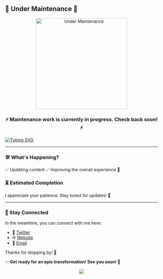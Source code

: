 ## 🚧 Under Maintenance 🚧

<p align="center">
  <img src="https://media.giphy.com/media/jAYUbVXgESSti/giphy.gif" width="300px" alt="Under Maintenance">
</p>

<h3 align="center">⚡ Maintenance work is currently in progress. Check back soon! ⚡</h3>

[![Typing SVG](https://readme-typing-svg.demolab.com?font=Fira+Code&pause=1000&width=435&lines=Typscript;JavaScript;Designing;Content+Creating+;Storytelling)](https://git.io/typing-svg)

---

### 🛠️ What's Happening?
✅ Updating content
✅ Improving the overall experience 🚀

### ⏳ Estimated Completion
I appreciate your patience. Stay tuned for updates! 🔧

---

### 🔔 Stay Connected
In the meantime, you can connect with me here:
- 💬 [Twitter](https://twitter.com/ok_sarthak)
- 🌐 [Website](https://csarthakcal.com)
- 📧 [Email](mailto:engineer.sarthak.cse@gmail.com)

Thanks for stopping by! 🎉

✨ **Get ready for an epic transformation! See you soon! 🚀**



<!--
**SharKthaK/SharKthaK** is a ✨ _special_ ✨ repository because its `README.md` (this file) appears on your GitHub profile.

Here are some ideas to get you started:

- 🔭 I’m currently working on ...
- 🌱 I’m currently learning ...
- 👯 I’m looking to collaborate on ...
- 🤔 I’m looking for help with ...
- 💬 Ask me about ...
- 📫 How to reach me: ...
- 😄 Pronouns: ...
- ⚡ Fun fact: ...
-->

<p align="center">
  <img src="https://github.com/dhhruv/Chrome-Dino-Runner/blob/master/assets/Other/Chrome%20Dino.gif">
</p>

